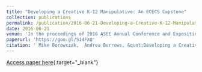 ```yaml
---
title: "Developing a Creative K-12 Manipulative: An ECECS Capstone"
collection: publications
permalink: /publication/2016-06-21-Developing-a-Creative-K-12-Manipulative-An-ECECS-Capstone
date: 2016-06-21
venue: 'In the proceedings of 2016 ASEE Annual Conference and Exposition'
paperurl: 'https://goo.gl/S14FXQ'
citation: ' Mike Borowczak,  Andrea Burrows, &quot;Developing a Creative K-12 Manipulative: An ECECS Capstone.&quot; In the proceedings of 2016 ASEE Annual Conference and Exposition, 2016.'
---
```

[Access paper here](https://goo.gl/S14FXQ){:target="_blank"}
